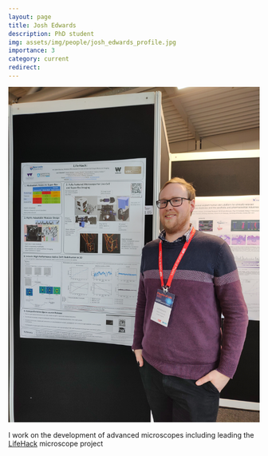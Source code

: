 ```yaml
---
layout: page
title: Josh Edwards
description: PhD student
img: assets/img/people/josh_edwards_profile.jpg
importance: 3
category: current
redirect: 
---
```


![image](assets/img/people/josh_edwards_profile.jpg)

I work on the development of advanced microscopes including leading the [LifeHack](https://holdenlab.github.io/LifeHackWebsite/) microscope project